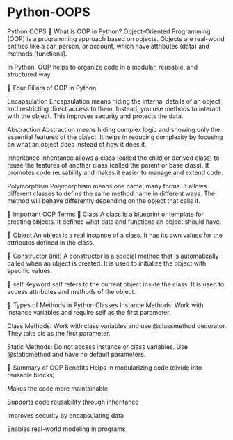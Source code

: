 # Python-OOPS

Python OOPS
🧠 What is OOP in Python? Object-Oriented Programming (OOP) is a programming approach based on objects. Objects are real-world entities like a car, person, or account, which have attributes (data) and methods (functions).

In Python, OOP helps to organize code in a modular, reusable, and structured way.

🔑 Four Pillars of OOP in Python

Encapsulation
Encapsulation means hiding the internal details of an object and restricting direct access to them. Instead, you use methods to interact with the object. This improves security and protects the data.

Abstraction
Abstraction means hiding complex logic and showing only the essential features of the object. It helps in reducing complexity by focusing on what an object does instead of how it does it.

Inheritance
Inheritance allows a class (called the child or derived class) to reuse the features of another class (called the parent or base class). It promotes code reusability and makes it easier to manage and extend code.

Polymorphism
Polymorphism means one name, many forms. It allows different classes to define the same method name in different ways. The method will behave differently depending on the object that calls it.

🧱 Important OOP Terms 📌 Class A class is a blueprint or template for creating objects. It defines what data and functions an object should have.

📌 Object An object is a real instance of a class. It has its own values for the attributes defined in the class.

📌 Constructor (init) A constructor is a special method that is automatically called when an object is created. It is used to initialize the object with specific values.

📌 self Keyword self refers to the current object inside the class. It is used to access attributes and methods of the object.

📎 Types of Methods in Python Classes Instance Methods: Work with instance variables and require self as the first parameter.

Class Methods: Work with class variables and use @classmethod decorator. They take cls as the first parameter.

Static Methods: Do not access instance or class variables. Use @staticmethod and have no default parameters.

🎯 Summary of OOP Benefits Helps in modularizing code (divide into reusable blocks)

Makes the code more maintainable

Supports code reusability through inheritance

Improves security by encapsulating data

Enables real-world modeling in programs
